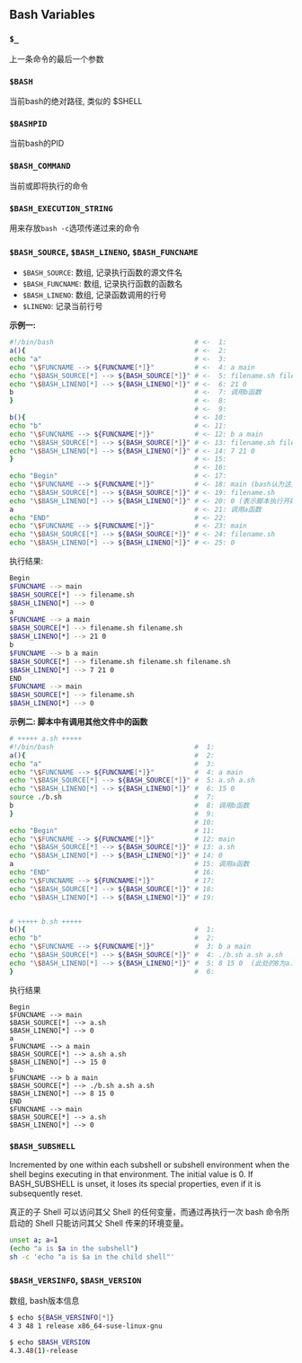 ## Bash Variables

### `$_`

上一条命令的最后一个参数

### `$BASH`

当前bash的绝对路径, 类似的 $SHELL

### `$BASHPID`

当前bash的PID

### `$BASH_COMMAND`

当前或即将执行的命令

### `$BASH_EXECUTION_STRING`

用来存放`bash -c`选项传递过来的命令

### `$BASH_SOURCE`, `$BASH_LINENO`, `$BASH_FUNCNAME`

* `$BASH_SOURCE`: 数组, 记录执行函数的源文件名
* `$BASH_FUNCNAME`: 数组, 记录执行函数的函数名
* `$BASH_LINENO`: 数组, 记录函数调用的行号
* `$LINENO`: 记录当前行号

**示例一:**

```sh
#!/bin/bash                                   # <-  1: 
a(){                                          # <-  2: 
echo "a"                                      # <-  3: 
echo "\$FUNCNAME --> ${FUNCNAME[*]}"          # <-  4: a main
echo "\$BASH_SOURCE[*] --> ${BASH_SOURCE[*]}" # <-  5: filename.sh filename.sh
echo "\$BASH_LINENO[*] --> ${BASH_LINENO[*]}" # <-  6: 21 0
b                                             # <-  7: 调用b函数
}                                             # <-  8: 
                                              # <-  9: 
b(){                                          # <- 10: 
echo "b"                                      # <- 11: 
echo "\$FUNCNAME --> ${FUNCNAME[*]}"          # <- 12: b a main
echo "\$BASH_SOURCE[*] --> ${BASH_SOURCE[*]}" # <- 13: filename.sh filename.sh filename.sh
echo "\$BASH_LINENO[*] --> ${BASH_LINENO[*]}" # <- 14: 7 21 0
}                                             # <- 15: 
                                              # <- 16: 
echo "Begin"                                  # <- 17: 
echo "\$FUNCNAME --> ${FUNCNAME[*]}"          # <- 18: main (bash认为这里是main函数, 此main与自定义的main函数不同)
echo "\$BASH_SOURCE[*] --> ${BASH_SOURCE[*]}" # <- 19: filename.sh
echo "\$BASH_LINENO[*] --> ${BASH_LINENO[*]}" # <- 20: 0 (表示脚本执行开始就调用)
a                                             # <- 21: 调用a函数
echo "END"                                    # <- 22: 
echo "\$FUNCNAME --> ${FUNCNAME[*]}"          # <- 23: main
echo "\$BASH_SOURCE[*] --> ${BASH_SOURCE[*]}" # <- 24: filename.sh
echo "\$BASH_LINENO[*] --> ${BASH_LINENO[*]}" # <- 25: 0
```

执行结果:

```sh
Begin
$FUNCNAME --> main
$BASH_SOURCE[*] --> filename.sh
$BASH_LINENO[*] --> 0
a
$FUNCNAME --> a main
$BASH_SOURCE[*] --> filename.sh filename.sh
$BASH_LINENO[*] --> 21 0
b
$FUNCNAME --> b a main
$BASH_SOURCE[*] --> filename.sh filename.sh filename.sh
$BASH_LINENO[*] --> 7 21 0
END
$FUNCNAME --> main
$BASH_SOURCE[*] --> filename.sh
$BASH_LINENO[*] --> 0
```

**示例二: 脚本中有调用其他文件中的函数**

```sh
# +++++ a.sh +++++
#!/bin/bash                                   #  1: 
a(){                                          #  2: 
echo "a"                                      #  3: 
echo "\$FUNCNAME --> ${FUNCNAME[*]}"          #  4: a main
echo "\$BASH_SOURCE[*] --> ${BASH_SOURCE[*]}" #  5: a.sh a.sh
echo "\$BASH_LINENO[*] --> ${BASH_LINENO[*]}" #  6: 15 0
source ./b.sh                                 #  7: 
b                                             #  8: 调用b函数
}                                             #  9: 
                                              # 10: 
echo "Begin"                                  # 11: 
echo "\$FUNCNAME --> ${FUNCNAME[*]}"          # 12: main
echo "\$BASH_SOURCE[*] --> ${BASH_SOURCE[*]}" # 13: a.sh
echo "\$BASH_LINENO[*] --> ${BASH_LINENO[*]}" # 14: 0
a                                             # 15: 调用a函数
echo "END"                                    # 16: 
echo "\$FUNCNAME --> ${FUNCNAME[*]}"          # 17: 
echo "\$BASH_SOURCE[*] --> ${BASH_SOURCE[*]}" # 18: 
echo "\$BASH_LINENO[*] --> ${BASH_LINENO[*]}" # 19: 


# +++++ b.sh +++++
b(){                                          #  1: 
echo "b"                                      #  2: 
echo "\$FUNCNAME --> ${FUNCNAME[*]}"          #  3: b a main
echo "\$BASH_SOURCE[*] --> ${BASH_SOURCE[*]}" #  4: ./b.sh a.sh a.sh
echo "\$BASH_LINENO[*] --> ${BASH_LINENO[*]}" #  5: 8 15 0  (此处的8为a.sh脚本中的第8行)
}                                             #  6: 
```

执行结果

```
Begin
$FUNCNAME --> main
$BASH_SOURCE[*] --> a.sh
$BASH_LINENO[*] --> 0
a
$FUNCNAME --> a main
$BASH_SOURCE[*] --> a.sh a.sh
$BASH_LINENO[*] --> 15 0
b
$FUNCNAME --> b a main
$BASH_SOURCE[*] --> ./b.sh a.sh a.sh
$BASH_LINENO[*] --> 8 15 0
END
$FUNCNAME --> main
$BASH_SOURCE[*] --> a.sh
$BASH_LINENO[*] --> 0
```

### `$BASH_SUBSHELL`

Incremented by one within each subshell or subshell environment when the shell begins executing in that environment. The initial value is 0. If BASH_SUBSHELL is unset, it loses its special properties, even if it is subsequently reset.

真正的子 Shell 可以访问其父 Shell 的任何变量，而通过再执行一次 bash 命令所启动的 Shell 只能访问其父 Shell 传来的环境变量。

```sh
unset a; a=1
(echo "a is $a in the subshell")
sh -c 'echo "a is $a in the child shell"'
```

### `$BASH_VERSINFO`, `$BASH_VERSION`

数组, bash版本信息

```sh
$ echo ${BASH_VERSINFO[*]}
4 3 48 1 release x86_64-suse-linux-gnu

$ echo $BASH_VERSION
4.3.48(1)-release
```

